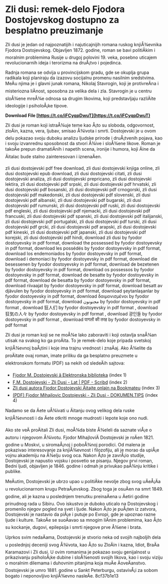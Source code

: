 
 
# Zli dusi: remek-delo Fjodora Dostojevskog dostupno za besplatno preuzimanje
 
Zli dusi je jedan od najpoznatijih i najuticajnijih romana ruskog knjiÅ¾evnika Fjodora Dostojevskog. Objavljen 1872. godine, roman se bavi politiÄkim i moralnim problemima Rusije u drugoj polovini 19. veka, posebno uticajem revolucionarnih ideja i terorizma na druÅ¡tvo i pojedinca.
 
Radnja romana se odvija u provincijskom gradu, gde se okuplja grupa radikala koji planiraju da izazovu socijalnu promenu nasilnim sredstvima. MeÄu njima je i glavni junak romana, Nikolaj Stavrogin, koji je protivreÄna i misteriozna liÄnost, sposobna za velika dela i zla. Stavrogin je u centru sloÅ¾ene mreÅ¾e odnosa sa drugim likovima, koji predstavljaju razliÄite ideologije i psiholoÅ¡ke tipove.
 
**Download File  [https://t.co/iFCyqpDwuT](https://t.co/iFCyqpDwuT)**


 
Zli dusi je roman koji istraÅ¾uje teme kao Å¡to su sloboda, odgovornost, zloÄin, kazna, vera, ljubav, smisao Å¾ivota i smrti. Dostojevski je u ovom delu pokazao svoju duboku analizu ljudske prirode i druÅ¡tvenih pojava, kao i svoju izvanrednu sposobnost da stvori Å¾ive i sloÅ¾ene likove. Roman je takoÄe prepun dramatiÄnih i napetih scena, ironije i humora, koji Äine da Äitalac bude stalno zainteresovan i iznenaÄen.
 
zli dusi dostojevski pdf free download,  zli dusi dostojevski knjiga online,  zli dusi dostojevski epub download,  zli dusi dostojevski citati,  zli dusi dostojevski analiza,  zli dusi dostojevski prepricano,  zli dusi dostojevski lektira,  zli dusi dostojevski pdf srpski,  zli dusi dostojevski pdf hrvatski,  zli dusi dostojevski pdf bosanski,  zli dusi dostojevski pdf crnogorski,  zli dusi dostojevski pdf makedonski,  zli dusi dostojevski pdf slovenski,  zli dusi dostojevski pdf albanski,  zli dusi dostojevski pdf bugarski,  zli dusi dostojevski pdf rumunski,  zli dusi dostojevski pdf ruski,  zli dusi dostojevski pdf engleski,  zli dusi dostojevski pdf njemacki,  zli dusi dostojevski pdf francuski,  zli dusi dostojevski pdf spanski,  zli dusi dostojevski pdf italijanski,  zli dusi dostojevski pdf portugalski,  zli dusi dostojevski pdf turski,  zli dusi dostojevski pdf grcki,  zli dusi dostojevski pdf arapski,  zli dusi dostojevski pdf kineski,  zli dusi dostojevski pdf japanski,  zli dusi dostojevski pdf korejski,  zli dusi dostojevski pdf hindi,  download zli dusi by fyodor dostoyevsky in pdf format,  download the possessed by fyodor dostoyevsky in pdf format,  download les possédés by fyodor dostoyevsky in pdf format,  download los endemoniados by fyodor dostoyevsky in pdf format,  download i demoniaci by fyodor dostoyevsky in pdf format,  download die besessenen by fyodor dostoyevsky in pdf format,  download de bezetenen by fyodor dostoyevsky in pdf format,  download os possessos by fyodor dostoyevsky in pdf format,  download de besatte by fyodor dostoyevsky in pdf format,  download de besatta by fyodor dostoyevsky in pdf format,  download riivaajat by fyodor dostoyevsky in pdf format,  download besatt av djävulen by fyodor dostoyevsky in pdf format,  download şeytanlaşanlar by fyodor dostoyevsky in pdf format,  download δαιμονισμένοι by fyodor dostoyevsky in pdf format,  download مجنونون by fyodor dostoyevsky in pdf format ,  download 狂人们 by fyodor dostoyevsky in pdf format ,  download 狂気の人々 by fyodor dostoyevsky in pdf format ,  download 광인들 by fyodor dostoyevsky in pdf format ,  download पागलों की तरह by fyodor dostoyevsky in pdf format
 
Zli dusi je roman koji se ne moÅ¾e lako zaboraviti i koji ostavlja snaÅ¾an utisak na svakog ko ga proÄita. To je remek-delo koje pripada svetskoj knjiÅ¾evnoj baÅ¡tini i koje ima trajnu vrednost i znaÄaj. Ako Å¾elite da proÄitate ovaj roman, imate priliku da ga besplatno preuzmete u elektronskom formatu (PDF) sa nekih od sledeÄih sajtova:
 
- [Fjodor M. Dostojevski â Elektronska biblioteka](https://e-biblioteka.org/fjodor-m-dostojevski/) (index 1)
- [F.M. Dostojevski - Zli Dusi - Lat | PDF - Scribd](https://www.scribd.com/document/391434735/F-M-Dostojevski-Zli-Dusi-lat) (index 2)
- [Zli dusi autora Fjodor Dostojevski Äitajte onlajn na Bookmateu](https://sr.bookmate.com/books/hhmVF3Q7) (index 3)
- [(PDF) Fjodor Mihajlovic Dostojevski - Zli Dusi - DOKUMEN.TIPS](https://dokumen.tips/documents/fjodor-mihajlovic-dostojevski-zli-dusi.html) (index 4)

Nadamo se da Äete uÅ¾ivati u Äitanju ovog velikog dela ruske knjiÅ¾evnosti i da Äete otkriti mnoge mudrosti i lepote koje ono nudi.
  
Ako ste veÄ proÄitali Zli dusi, moÅ¾da biste Å¾eleli da saznate viÅ¡e o autoru i njegovom Å¾ivotu. Fjodor MihajloviÄ Dostojevski je roÄen 1821. godine u Moskvi, u siromaÅ¡noj i poboÅ¾noj porodici. Od malena je pokazivao interesovanje za knjiÅ¾evnost i filozofiju, ali je morao da upiÅ¡e vojnu akademiju na Å¾elju svog oca. Nakon Å¡to je zavrÅ¡io studije, Dostojevski je napustio vojsku i posvetio se pisanju. Njegov prvi roman, Bedni ljudi, objavljen je 1846. godine i odmah je privukao paÅ¾nju kritike i publike.
 
MeÄutim, Dostojevski je ubrzo upao u politiÄke nevolje zbog svog uÄeÅ¡Äa u revolucionarnom krugu PetraÅ¡evskog. Zbog toga je osuÄen na smrt 1849. godine, ali je kazna u poslednjem trenutku preinaÄena u Äetiri godine prinudnog rada u Sibiru. Ovo iskustvo je duboko uticalo na Dostojevskog i promenilo njegov pogled na svet i ljude. Nakon Å¡to je puÅ¡ten iz zatvora, Dostojevski je nastavio da piÅ¡e i putuje po Evropi, gde je upoznao razne ljude i kulture. TakoÄe se suoÄavao sa mnogim liÄnim problemima, kao Å¡to su kockanje, dugovi, epilepsija i smrti njegove prve Å¾ene i brata.
 
Uprkos svim nedaÄama, Dostojevski je stvorio neka od svojih najboljih dela u poslednjoj deceniji svog Å¾ivota, kao Å¡to su ZloÄin i kazna, Idiot, BraÄa Karamazovi i Zli dusi. U ovim romanima je pokazao svoju genijalnost u prikazivanju psiholoÅ¡ke dubine i sloÅ¾enosti svojih likova, kao i svoju viziju o moralnim dilemama i duhovnim pitanjima koja muÄe ÄoveÄanstvo. Dostojevski je umro 1881. godine u Sankt Peterburgu, ostavivÅ¡i za sobom bogato i neponovljivo knjiÅ¾evno nasleÄe.
 8cf37b1e13
 
